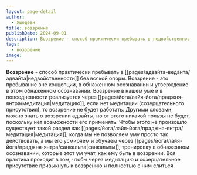 ```yaml
---
layout: page-detail
author:
  - Яшодеви
title: воззрение
publishDate: 2024-09-01
description: Воззрение - способ практически пребывать в недвойственности без всякой опоры.
tags:
  - воззрение
image:
---
```

**Воззрение** - способ практически пребывать в [[pages/адвайта-веданта/адвайта|недвойственности]] без всякой опоры.
Воззрение - это пребывание вне концепции, в обнаженном осознавании и утверждение в этом обнаженном осознавании. Воззрение в нашем уме и в повседневности реализуется через [[pages/йога/лайя-йога/праджня-янтра/медитация|медитацию]], если нет медитации (созерцательного присутствия), то воззрение не будет работать. Другими словами, можно знать о воззрении адвайты, но от этого никакой пользы не будет, поскольку нет возможности его применять. Чтобы этого не произошло существует такой раздел как [[pages/йога/лайя-йога/праджня-янтра/медитация|медитация]], когда мы не позволяем уму просто так действовать, а мы его усмиряем и обучаем через [[pages/йога/лайя-йога/праджня-янтра/санкальпа|санкальпы]], тренировку в обнаженном осознавании, которые этот ум учат, как ему быть в воззрении. Вся практика проходит в том, чтобы через медитацию и созерцательное присутствие привыкнуть к воззрению и полностью с ним слиться.

